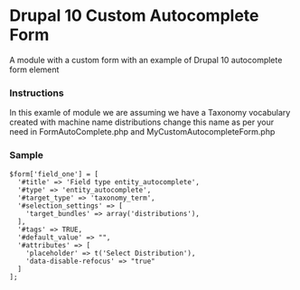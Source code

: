 # Drupal 10 Custom Autocomplete Form
A module with a custom form with an example of Drupal 10 autocomplete form element
### Instructions
In this examle of module we are assuming we have a Taxonomy vocabulary created with machine name distributions
 change this name as per your need in FormAutoComplete.php and MyCustomAutocompleteForm.php
### Sample
```
$form['field_one'] = [
  '#title' => 'Field type entity_autocomplete',
  '#type' => 'entity_autocomplete',
  '#target_type' => 'taxonomy_term',
  '#selection_settings' => [
    'target_bundles' => array('distributions'),
  ],
  '#tags' => TRUE,
  '#default_value' => "",
  '#attributes' => [
    'placeholder' => t('Select Distribution'),
    'data-disable-refocus' => "true"
  ]
];
```
